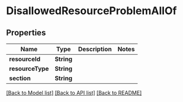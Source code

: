 # DisallowedResourceProblemAllOf

## Properties
Name | Type | Description | Notes
------------ | ------------- | ------------- | -------------
**resourceId** | **String** |  | 
**resourceType** | **String** |  | 
**section** | **String** |  | 

[[Back to Model list]](../README.md#documentation-for-models) [[Back to API list]](../README.md#documentation-for-api-endpoints) [[Back to README]](../README.md)


